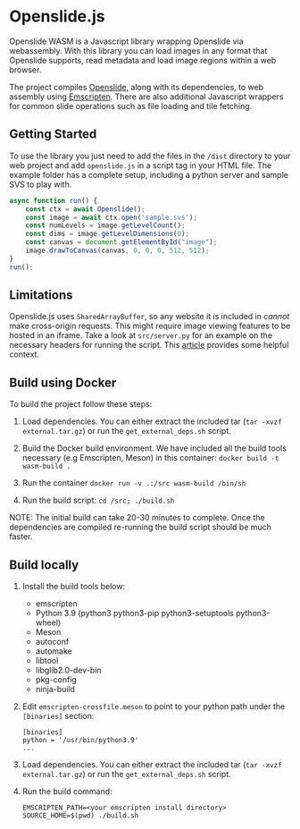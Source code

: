 # Openslide.js

Openslide WASM is a Javascript library wrapping Openslide via webassembly. With this library you can load images in any format that Openslide supports, read metadata and load image regions within a web browser.

The project compiles [Openslide](https://openslide.org/), along with its dependencies, to web assembly using [Emscripten](https://emscripten.org/). There are also additional Javascript wrappers for common slide operations such as file loading and tile fetching.

## Getting Started
To use the library you just need to add the files in the `/dist` directory to your web project and add `openslide.js` in a script tag in your HTML file. The example folder has a complete setup, including a python server and sample SVS to play with. 

```javascript
async function run() {
    const ctx = await Openslide();
    const image = await ctx.open('sample.svs');
    const numLevels = image.getLevelCount();
    const dims = image.getLevelDimensions(0);
    const canvas = document.getElementById("image");
    image.drawToCanvas(canvas, 0, 0, 0, 512, 512);
}
run();

```

## Limitations
Openslide.js uses `SharedArrayBuffer`, so any website it is included in *cannot* make cross-origin requests. This might require image viewing features to be hosted in an iframe. Take a look at `src/server.py` for an example on the necessary headers for running the script. This [article](https://blog.logrocket.com/understanding-sharedarraybuffer-and-cross-origin-isolation/) provides some helpful context.


## Build using Docker
To build the project follow these steps:
1. Load dependencies. You can either extract the included tar (`tar -xvzf external.tar.gz`) or run the `get_external_deps.sh` script. 

2. Build the Docker build environment. We have included all the build tools necessary (e.g Emscripten, Meson) in this container: `docker build -t wasm-build .`

3. Run the container `docker run -v .:/src wasm-build /bin/sh` 

4. Run the build script: `cd /src; ./build.sh`

NOTE: The initial build can take 20-30 minutes to complete. Once the dependencies are compiled re-running the build script should be much faster.

## Build locally
1. Install the build tools below:
    * emscripten
    * Python 3.9 (python3 python3-pip python3-setuptools python3-wheel)
    * Meson
    * autoconf 
    * automake 
    * libtool 
    * libglib2.0-dev-bin 
    * pkg-config  
    * ninja-build

2. Edit `emscripten-crossfile.meson` to point to your python path under the `[binaries]` section:
    ```
    [binaries]
    python = '/usr/bin/python3.9'
    ...
    ```

3. Load dependencies. You can either extract the included tar (`tar -xvzf external.tar.gz`) or run the `get_external_deps.sh` script. 

4. Run the build command: 
    ```
    EMSCRIPTEN_PATH=<your emscripten install directory> SOURCE_HOME=$(pwd) ./build.sh
    ```


